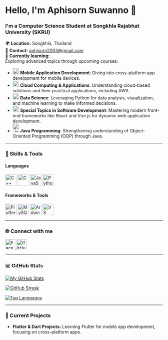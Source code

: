 # Hello, I'm Aphisorn Suwanno 👋
### I'm a Computer Science Student at Songkhla Rajabhat University (SKRU)

🌍 **Location:** Songkhla, Thailand  
📧 **Contact:** [aphisorn2003@gmail.com](mailto:aphisorn2003@gmail.com)  
🧠 **Currently learning:**  
Exploring advanced topics through upcoming courses:  

- <img src="https://raw.githubusercontent.com/danielcranney/readme-generator/main/public/icons/skills/flutter-colored.svg" width="20" height="20" alt="Flutter" /> **Mobile Application Development**: Diving into cross-platform app development for mobile devices.  
- <img src="https://raw.githubusercontent.com/danielcranney/readme-generator/main/public/icons/skills/aws-colored.svg" width="20" height="20" alt="AWS" /> **Cloud Computing & Applications**: Understanding cloud-based solutions and their practical applications, including AWS.  
- <img src="https://raw.githubusercontent.com/danielcranney/readme-generator/main/public/icons/skills/python-colored.svg" width="20" height="20" alt="Python Logo" /> **Data Science**: Leveraging Python for data analysis, visualization, and machine learning to make informed decisions.
- <img src="https://raw.githubusercontent.com/danielcranney/readme-generator/main/public/icons/skills/react-colored.svg" width="20" height="20" alt="React" /> **Special Topics in Software Development**: Mastering modern front-end frameworks like React and Vue.js for dynamic web application development.  
- <img src="https://codfzaeaouvwxhozpuhq.supabase.co/storage/v1/object/sign/Javalogo/Java_programming_language_logo.png?token=eyJhbGciOiJIUzI1NiIsInR5cCI6IkpXVCJ9.eyJ1cmwiOiJKYXZhbG9nby9KYXZhX3Byb2dyYW1taW5nX2xhbmd1YWdlX2xvZ28ucG5nIiwiaWF0IjoxNzMyNTQ1MjA2LCJleHAiOjE4MjcxNTMyMDZ9.r6tBmghFEeggqo3Ztt-2Ob8GI03rco6i35VSmF05hhQ&t=2024-11-25T14%3A33%3A26.438Z" width="20" height="28" alt="Java Logo" /> **Java Programming**: Strengthening understanding of Object-Oriented Programming (OOP) through Java.

---

### 🚀 Skills & Tools

#### Languages
<p align="left">
  <a href="https://en.wikipedia.org/wiki/C%2B%2B" target="_blank"><img src="https://raw.githubusercontent.com/danielcranney/readme-generator/main/public/icons/skills/cplusplus-colored.svg" width="36" height="36" alt="C++" /></a>
  <a href="https://en.wikipedia.org/wiki/C_(programming_language)" target="_blank"><img src="https://raw.githubusercontent.com/danielcranney/readme-generator/main/public/icons/skills/c-colored.svg" width="36" height="36" alt="C" /></a>
  <a href="https://developer.mozilla.org/en-US/docs/Web/JavaScript" target="_blank"><img src="https://raw.githubusercontent.com/danielcranney/readme-generator/main/public/icons/skills/javascript-colored.svg" width="36" height="36" alt="JavaScript" /></a>
  <a href="https://www.python.org/" target="_blank"><img src="https://raw.githubusercontent.com/danielcranney/readme-generator/main/public/icons/skills/python-colored.svg" width="36" height="36" alt="Python" /></a>
</p>

#### Frameworks & Tools
<p align="left">
  <a href="https://flutter.dev" target="_blank"><img src="https://raw.githubusercontent.com/danielcranney/readme-generator/main/public/icons/skills/flutter-colored.svg" width="36" height="36" alt="Flutter" /></a>
  <a href="https://www.mysql.com/" target="_blank"><img src="https://raw.githubusercontent.com/danielcranney/readme-generator/main/public/icons/skills/mysql-colored.svg" width="36" height="36" alt="MySQL" /></a>
  <a href="https://www.arduino.cc/" target="_blank"><img src="https://raw.githubusercontent.com/danielcranney/readme-generator/main/public/icons/skills/arduino-colored.svg" width="36" height="36" alt="Arduino" /></a>
  <a href="https://code.visualstudio.com/" target="_blank"><img src="https://raw.githubusercontent.com/danielcranney/readme-generator/main/public/icons/skills/visualstudiocode.svg" width="36" height="36" alt="VS Code" /></a>
</p>

---

### 🌐 Connect with me

<p align="left">
  <a href="https://www.facebook.com/aphisorn.suwanno" target="_blank">
    <img src="https://raw.githubusercontent.com/danielcranney/readme-generator/main/public/icons/socials/facebook.svg" width="32" height="32" alt="Facebook" />
  </a>
  <a href="https://www.github.com/Mayochiki03" target="_blank">
    <img src="https://raw.githubusercontent.com/danielcranney/readme-generator/main/public/icons/socials/github.svg" width="32" height="32" alt="GitHub" />
  </a>
</p>

---

### 📊 GitHub Stats
[![My GitHub Stats](https://github-readme-stats.vercel.app/api?username=Mayochiki03&show_icons=true&hide=&count_private=true&title_color=ef4444&text_color=ffffff&icon_color=f97316&bg_color=000000&hide_border=true)](http://www.github.com/Mayochiki03)

[![GitHub Streak](https://github-readme-streak-stats.herokuapp.com/?user=Mayochiki03&stroke=ffffff&background=000000&ring=ef4444&fire=ef4444&currStreakNum=ffffff&currStreakLabel=ef4444&sideNums=ffffff&sideLabels=ffffff&dates=ffffff&hide_border=true)](http://www.github.com/Mayochiki03)

[![Top Languages](https://github-readme-stats.vercel.app/api/top-langs/?username=Mayochiki03&langs_count=10&title_color=ef4444&text_color=ffffff&icon_color=f97316&bg_color=000000&hide_border=true&locale=en&custom_title=Top%20Languages)](http://www.github.com/Mayochiki03)

---

### 🎯 Current Projects

- **Flutter & Dart Projects:** Learning Flutter for mobile app development, focusing on cross-platform apps.
